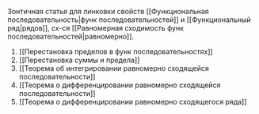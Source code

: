 Зонтичная статья для линковки свойств [[Функциональная последовательность|функ последовательностей]] и [[Функциональный ряд|рядов]], сх-ся [[Равномерная сходимость функ последовательностей|равномерно]].

1. [[Перестановка пределов в функ последовательностях]]
2. [[Перестановка суммы и предела]]
3. [[Теорема об интегрировании равномерно сходящейся последовательности]]
4. [[Теорема о дифференцировании равномерно сходящейся последовательности]]
5. [[Теорема о дифференцировании равномерно сходящегося ряда]]